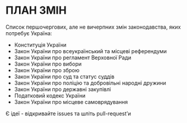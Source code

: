 ПЛАН ЗМІН
==================

Список першочергових, але не вичерпних змін законодавства, яких потребує Україна:
* Конституція України
* Закон України про всеукраїнський та місцеві референдуми
* Закон України про регламент Верховної Ради
* Закон України про вибори
* Закон України про зброю
* Закон України про суд та статус суддів
* Закон України про поліцію та добровільні народні дружини
* Закон України про державні закупівлі
* Податковий кодекс України
* Закон України про місцеве самоврядування

Є ідеї - відкривайте issues та шліть pull-request’и



